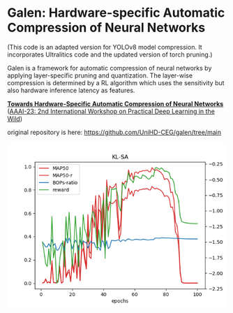 # Galen: Hardware-specific Automatic Compression of Neural Networks
(This code is an adapted version for YOLOv8 model compression. It incorporates Ultralitics code and the updated version of torch pruning.)

Galen is a framework for automatic compression of neural networks by applying layer-specific pruning and quantization.
The layer-wise compression is determined by a RL algorithm which uses the sensitivity but also hardware inference latency as features.

[**Towards Hardware-Specific Automatic Compression of Neural Networks**
](https://arxiv.org/abs/2212.07818) ([AAAI-23: 2nd International Workshop on Practical
Deep Learning in the Wild](https://practical-dl.github.io/))

original repository is here: https://github.com/UniHD-CEG/galen/tree/main

![Alt text](KL.png)
